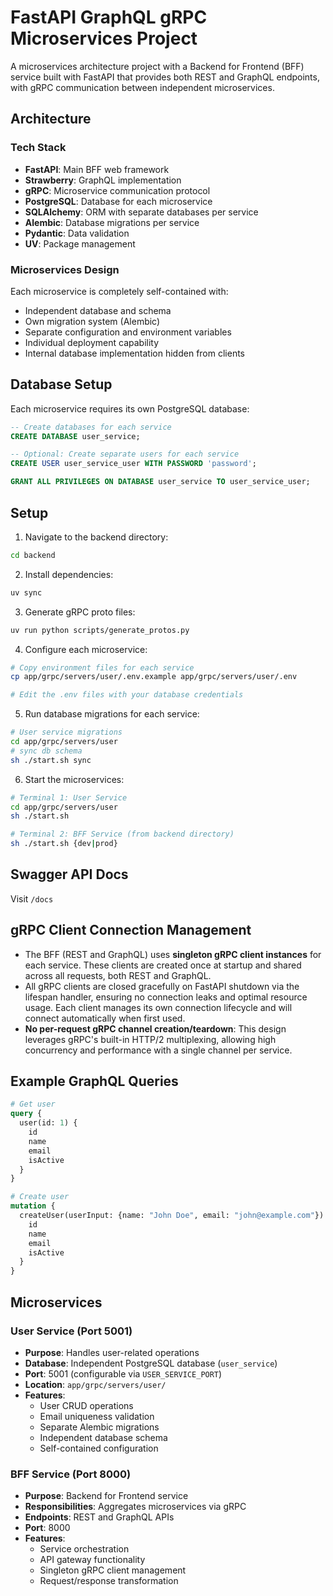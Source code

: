 # FastAPI GraphQL gRPC Microservices Project

A microservices architecture project with a Backend for Frontend (BFF) service built with FastAPI that provides both REST and GraphQL endpoints, with gRPC communication between independent microservices.

## Architecture

### Tech Stack
- **FastAPI**: Main BFF web framework
- **Strawberry**: GraphQL implementation
- **gRPC**: Microservice communication protocol
- **PostgreSQL**: Database for each microservice
- **SQLAlchemy**: ORM with separate databases per service
- **Alembic**: Database migrations per service
- **Pydantic**: Data validation
- **UV**: Package management

### Microservices Design
Each microservice is completely self-contained with:
- Independent database and schema
- Own migration system (Alembic)
- Separate configuration and environment variables
- Individual deployment capability
- Internal database implementation hidden from clients

## Database Setup

Each microservice requires its own PostgreSQL database:

```sql
-- Create databases for each service
CREATE DATABASE user_service;

-- Optional: Create separate users for each service
CREATE USER user_service_user WITH PASSWORD 'password';

GRANT ALL PRIVILEGES ON DATABASE user_service TO user_service_user;
```

## Setup

1. Navigate to the backend directory:
```bash
cd backend
```

2. Install dependencies:
```bash
uv sync
```

3. Generate gRPC proto files:
```bash
uv run python scripts/generate_protos.py
```

4. Configure each microservice:
```bash
# Copy environment files for each service
cp app/grpc/servers/user/.env.example app/grpc/servers/user/.env

# Edit the .env files with your database credentials
```

5. Run database migrations for each service:
```bash
# User service migrations
cd app/grpc/servers/user
# sync db schema
sh ./start.sh sync
```

6. Start the microservices:
```bash
# Terminal 1: User Service
cd app/grpc/servers/user
sh ./start.sh

# Terminal 2: BFF Service (from backend directory)
sh ./start.sh {dev|prod}
```

## Swagger API Docs

Visit `/docs`

## gRPC Client Connection Management

- The BFF (REST and GraphQL) uses **singleton gRPC client instances** for each service. These clients are created once at startup and shared across all requests, both REST and GraphQL.
- All gRPC clients are closed gracefully on FastAPI shutdown via the lifespan handler, ensuring no connection leaks and optimal resource usage. Each client manages its own connection lifecycle and will connect automatically when first used.
- **No per-request gRPC channel creation/teardown**: This design leverages gRPC's built-in HTTP/2 multiplexing, allowing high concurrency and performance with a single channel per service.

## Example GraphQL Queries

```graphql
# Get user
query {
  user(id: 1) {
    id
    name
    email
    isActive
  }
}

# Create user
mutation {
  createUser(userInput: {name: "John Doe", email: "john@example.com"}) {
    id
    name
    email
    isActive
  }
}
```

## Microservices

### User Service (Port 5001)
- **Purpose**: Handles user-related operations
- **Database**: Independent PostgreSQL database (`user_service`)
- **Port**: 5001 (configurable via `USER_SERVICE_PORT`)
- **Location**: `app/grpc/servers/user/`
- **Features**:
  - User CRUD operations
  - Email uniqueness validation
  - Separate Alembic migrations
  - Independent database schema
  - Self-contained configuration

### BFF Service (Port 8000)
- **Purpose**: Backend for Frontend service
- **Responsibilities**: Aggregates microservices via gRPC
- **Endpoints**: REST and GraphQL APIs
- **Port**: 8000
- **Features**:
  - Service orchestration
  - API gateway functionality
  - Singleton gRPC client management
  - Request/response transformation
